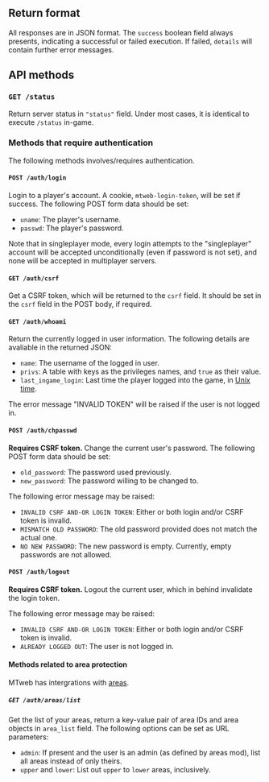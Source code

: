 ## Return format
All responses are in JSON format. The `success` boolean field always presents, indicating a successful or failed execution. If failed, `details` will contain further error messages.
## API methods
### `GET /status`
Return server status in `"status"` field. Under most cases, it is identical to execute `/status` in-game.

### Methods that require authentication
The following methods involves/requires authentication.

#### `POST /auth/login`
Login to a player's account. A cookie, `mtweb-login-token`, will be set if success. The following POST form data should be set:

* `uname`: The player's username.
* `passwd`: The player's password.

Note that in singleplayer mode, every login attempts to the "singleplayer" account will be accepted unconditionally (even if password is not set), and none will be accepted in multiplayer servers.

#### `GET /auth/csrf`
Get a CSRF token, which will be returned to the `csrf` field. It should be set in the `csrf` field in the POST body, if required.

#### `GET /auth/whoami`
Return the currently logged in user information. The following details are avaliable in the returned JSON:

* `name`: The username of the logged in user.
* `privs`: A table with keys as the privileges names, and `true` as their value.
* `last_ingame_login`: Last time the player logged into the game, in [Unix time](https://en.wikipedia.org/wiki/Unix_time).

The error message "INVALID TOKEN" will be raised if the user is not logged in.

#### `POST /auth/chpasswd`
**Requires CSRF token.** Change the current user's password. The following POST form data should be set:

* `old_password`: The password used previously.
* `new_password`: The password willing to be changed to.

The following error message may be raised:

* `INVALID CSRF AND-OR LOGIN TOKEN`: Either or both login and/or CSRF token is invalid.
* `MISMATCH OLD PASSWORD`: The old password provided does not match the actual one.
* `NO NEW PASSWORD`: The new password is empty. Currently, empty passwords are not allowed.

#### `POST /auth/logout`
**Requires CSRF token.** Logout the current user, which in behind invalidate the login token.

The following error message may be raised:

* `INVALID CSRF AND-OR LOGIN TOKEN`: Either or both login and/or CSRF token is invalid.
* `ALREADY LOGGED OUT`: The user is not logged in.

#### Methods related to area protection
MTweb has intergrations with [areas](https://github.com/minetest-mods/areas).

##### `GET /auth/areas/list`
Get the list of your areas, return a key-value pair of area IDs and area objects in `area_list` field. The following options can be set as URL parameters:

* `admin`: If present and the user is an admin (as defined by areas mod), list all areas instead of only theirs.
* `upper` and `lower`: List out `upper` to `lower` areas, inclusively.
